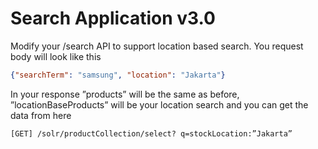 # Search Application v3.0

Modify your /search API to support location based search. You request body will look like this 
```json
{"searchTerm": "samsung", "location": "Jakarta"}
```

In your response ”products” will be the same as before, ”locationBaseProducts” will be your location search and you can get the data from here​

```
[GET] /solr/productCollection/select? q=stockLocation:”Jakarta”
```
